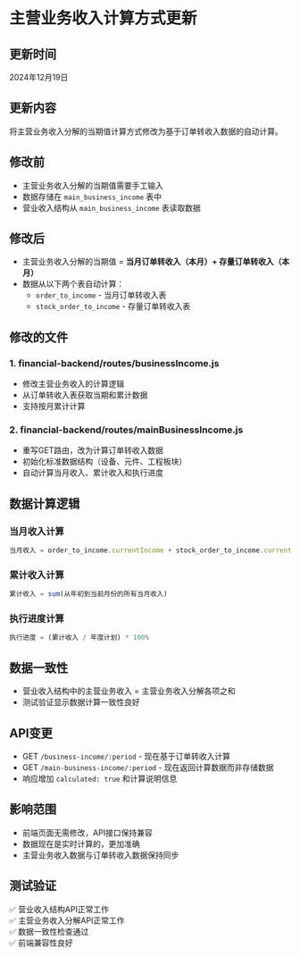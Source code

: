 # 主营业务收入计算方式更新

## 更新时间
2024年12月19日

## 更新内容
将主营业务收入分解的当期值计算方式修改为基于订单转收入数据的自动计算。

## 修改前
- 主营业务收入分解的当期值需要手工输入
- 数据存储在 `main_business_income` 表中
- 营业收入结构从 `main_business_income` 表读取数据

## 修改后
- 主营业务收入分解的当期值 = **当月订单转收入（本月）+ 存量订单转收入（本月）**
- 数据从以下两个表自动计算：
  - `order_to_income` - 当月订单转收入表
  - `stock_order_to_income` - 存量订单转收入表

## 修改的文件

### 1. financial-backend/routes/businessIncome.js
- 修改主营业务收入的计算逻辑
- 从订单转收入表获取当期和累计数据
- 支持按月累计计算

### 2. financial-backend/routes/mainBusinessIncome.js  
- 重写GET路由，改为计算订单转收入数据
- 初始化标准数据结构（设备、元件、工程板块）
- 自动计算当月收入、累计收入和执行进度

## 数据计算逻辑

### 当月收入计算
```javascript
当月收入 = order_to_income.currentIncome + stock_order_to_income.currentMonthIncome
```

### 累计收入计算
```javascript
累计收入 = sum(从年初到当前月份的所有当月收入)
```

### 执行进度计算
```javascript
执行进度 = (累计收入 / 年度计划) * 100%
```

## 数据一致性
- 营业收入结构中的主营业务收入 = 主营业务收入分解各项之和
- 测试验证显示数据计算一致性良好

## API变更
- GET `/business-income/:period` - 现在基于订单转收入计算
- GET `/main-business-income/:period` - 现在返回计算数据而非存储数据
- 响应增加 `calculated: true` 和计算说明信息

## 影响范围
- 前端页面无需修改，API接口保持兼容
- 数据现在是实时计算的，更加准确
- 主营业务收入数据与订单转收入数据保持同步

## 测试验证
✅ 营业收入结构API正常工作  
✅ 主营业务收入分解API正常工作  
✅ 数据一致性检查通过  
✅ 前端兼容性良好 
